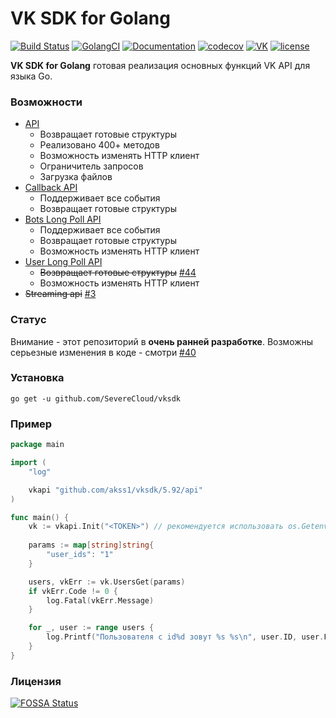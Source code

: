 # VK SDK for Golang

[![Build Status](https://travis-ci.com/SevereCloud/vksdk.svg?branch=master)](https://travis-ci.com/SevereCloud/vksdk)
[![GolangCI](https://golangci.com/badges/github.com/SevereCloud/vksdk.svg)](https://golangci.com/r/github.com/SevereCloud/vksdk)
[![Documentation](https://godoc.org/github.com/SevereCloud/vksdk?status.svg)](http://godoc.org/github.com/SevereCloud/vksdk)
[![codecov](https://codecov.io/gh/SevereCloud/vksdk/branch/master/graph/badge.svg)](https://codecov.io/gh/SevereCloud/vksdk)
[![VK](https://img.shields.io/badge/chat-%234a76a8.svg?logo=VK&logoColor=white)](https://vk.me/join/AJQ1d6Or8Q00Y_CSOESfbqGt)
[![license](https://img.shields.io/github/license/SevereCloud/vksdk.svg?maxAge=2592000)](https://github.com/SevereCloud/vksdk/blob/master/LICENSE)

**VK SDK for Golang** готовая реализация основных функций VK API для языка Go.

### Возможности

- [API](https://github.com/SevereCloud/vksdk/tree/master/5.92/api#api)
  - Возвращает готовые структуры
  - Реализовано 400+ методов
  - Возможность изменять HTTP клиент
  - Ограничитель запросов
  - Загрузка файлов
- [Callback API](https://github.com/SevereCloud/vksdk/tree/master/5.92/callback#callback-api)
  - Поддерживает все события
  - Возвращает готовые структуры
- [Bots Long Poll API](https://github.com/SevereCloud/vksdk/tree/master/5.92/longpoll-bot#bots-long-poll-api)
  - Поддерживает все события
  - Возвращает готовые структуры
  - Возможность изменять HTTP клиент
- [User Long Poll API](https://github.com/SevereCloud/vksdk/tree/master/5.92/longpoll-user#user-long-poll-api)
  - ~~Возвращает готовые структуры~~ [#44](https://github.com/SevereCloud/vksdk/issues/44)
  - Возможность изменять HTTP клиент
- ~~Streaming api~~ [#3](https://github.com/SevereCloud/vksdk/issues/3)

### Статус

Внимание - этот репозиторий в **очень ранней разработке**. Возможны серьезные изменения в коде - cмотри [#40](https://github.com/SevereCloud/vksdk/issues/40)

### Установка

```shell
go get -u github.com/SevereCloud/vksdk
```

### Пример

```go
package main

import (
    "log"

    vkapi "github.com/akss1/vksdk/5.92/api"
)

func main() {
    vk := vkapi.Init("<TOKEN>") // рекомендуется использовать os.Getenv("TOKEN")
    
    params := map[string]string{
        "user_ids": "1"
    }

    users, vkErr := vk.UsersGet(params)
    if vkErr.Code != 0 {
        log.Fatal(vkErr.Message)
    }

    for _, user := range users {
        log.Printf("Пользователя с id%d зовут %s %s\n", user.ID, user.FirstName, user.LastName)
    }
}
```

### Лицензия

[![FOSSA Status](https://app.fossa.io/api/projects/git%2Bgithub.com%2FSevereCloud%2Fvksdk.svg?type=large)](https://app.fossa.io/projects/git%2Bgithub.com%2FSevereCloud%2Fvksdk?ref=badge_large)